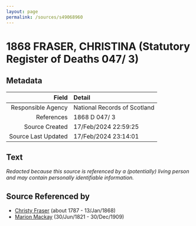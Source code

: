 ```yaml
---
layout: page
permalink: /sources/s49068960
---
```


# 1868 FRASER, CHRISTINA (Statutory Register of Deaths 047/ 3)

## Metadata

Field | Detail
---:|:---
Responsible Agency | National Records of Scotland
References | 1868 D 047/ 3
Source Created | 17/Feb/2024 22:59:25
Source Last Updated | 17/Feb/2024 23:14:01

## Text

_Redacted because this source is referenced by a (potentially) living person and may contain personally identifiable information._

## Source Referenced by

* [Christy Fraser](../people/@45275253@-christy-fraser-b1787-d1868-1-13.md) (about 1787 - 13/Jan/1868)
* [Marion Mackay](../people/@78930004@-marion-mackay-b1821-6-30-d1909-12-30.md) (30/Jun/1821 - 30/Dec/1909)
